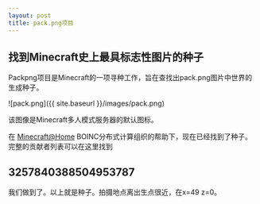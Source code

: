 ```yaml
---
layout: post
title: pack.png项目
---
```


## 找到Minecraft史上最具标志性图片的种子

Packpng项目是Minecraft的一项寻种工作，旨在查找出pack.png图片中世界的生成种子。

![pack.png]({{ site.baseurl }}/images/pack.png)

该图像是Minecraft多人模式服务器的默认图标。

在 [Minecraft@Home](https://minecraftathome.com/minecrafthome/) BOINC分布式计算组织的帮助下，现在已经找到了种子。 完整的贡献者列表可以在这里找到


## 3257840388504953787

我们做到了。以上就是种子。拍摄地点离出生点很近，在x=49 z=0。